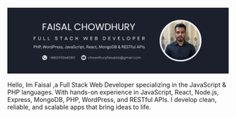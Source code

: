 ![banner](https://github.com/faisalchowdhury/faisalchowdhury/blob/main/Profile%20banner.png)
</br>
<p>Hello, Im Faisal ,a Full Stack Web Developer specializing in the JavaScript & PHP languages. With hands-on experience in JavaScript, React, Node.js, Express, MongoDB, PHP, WordPress, and RESTful APIs. I develop clean, reliable, and scalable apps that bring ideas to life.</p>
